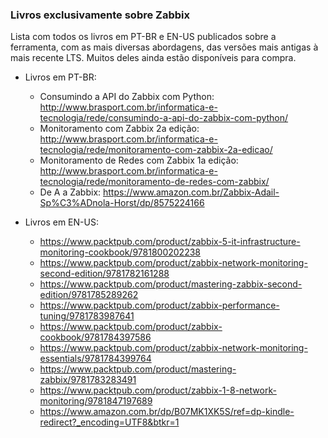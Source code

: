 ### Livros exclusivamente sobre Zabbix

Lista com todos os livros em PT-BR e EN-US publicados sobre a ferramenta, com as mais diversas abordagens, das versões mais antigas à mais recente LTS. Muitos deles ainda estão disponíveis para compra.

* Livros em PT-BR:
  * Consumindo a API do Zabbix com Python: http://www.brasport.com.br/informatica-e-tecnologia/rede/consumindo-a-api-do-zabbix-com-python/
  * Monitoramento com Zabbix 2a edição: http://www.brasport.com.br/informatica-e-tecnologia/rede/monitoramento-com-zabbix-2a-edicao/
  * Monitoramento de Redes com Zabbix 1a edição: http://www.brasport.com.br/informatica-e-tecnologia/rede/monitoramento-de-redes-com-zabbix/
  * De A a Zabbix: https://www.amazon.com.br/Zabbix-Adail-Sp%C3%ADnola-Horst/dp/8575224166

* Livros em EN-US:
  * https://www.packtpub.com/product/zabbix-5-it-infrastructure-monitoring-cookbook/9781800202238
  * https://www.packtpub.com/product/zabbix-network-monitoring-second-edition/9781782161288
  * https://www.packtpub.com/product/mastering-zabbix-second-edition/9781785289262
  * https://www.packtpub.com/product/zabbix-performance-tuning/9781783987641
  * https://www.packtpub.com/product/zabbix-cookbook/9781784397586
  * https://www.packtpub.com/product/zabbix-network-monitoring-essentials/9781784399764
  * https://www.packtpub.com/product/mastering-zabbix/9781783283491
  * https://www.packtpub.com/product/zabbix-1-8-network-monitoring/9781847197689
  * https://www.amazon.com.br/dp/B07MK1XK5S/ref=dp-kindle-redirect?_encoding=UTF8&btkr=1
